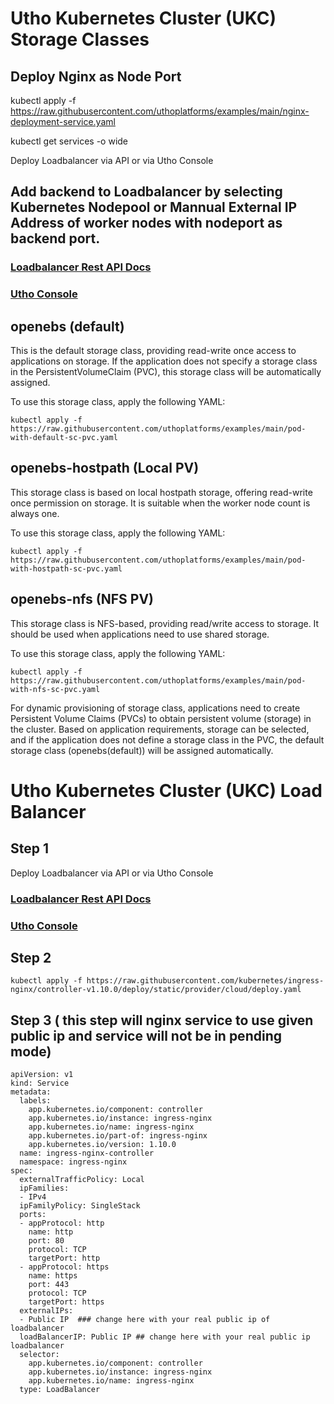 # Utho Kubernetes Cluster (UKC) Storage Classes

## Deploy Nginx as Node Port 

kubectl apply -f https://raw.githubusercontent.com/uthoplatforms/examples/main/nginx-deployment-service.yaml

kubectl get services -o wide

Deploy Loadbalancer via API or via Utho Console 
## Add backend to Loadbalancer by selecting Kubernetes Nodepool or Mannual External IP Address of worker nodes with nodeport as backend port.

### [Loadbalancer Rest API Docs](https://utho.com/api-docs/#api-Load-Balancer-addloadbalancer)
### [Utho Console](https://console.utho.com)


## openebs (default)

This is the default storage class, providing read-write once access to applications on storage. If the application does not specify a storage class in the PersistentVolumeClaim (PVC), this storage class will be automatically assigned.

To use this storage class, apply the following YAML:

```
kubectl apply -f https://raw.githubusercontent.com/uthoplatforms/examples/main/pod-with-default-sc-pvc.yaml
```

## openebs-hostpath (Local PV)

This storage class is based on local hostpath storage, offering read-write once permission on storage. It is suitable when the worker node count is always one.

To use this storage class, apply the following YAML:

```
kubectl apply -f https://raw.githubusercontent.com/uthoplatforms/examples/main/pod-with-hostpath-sc-pvc.yaml
```

## openebs-nfs (NFS PV)

This storage class is NFS-based, providing read/write access to storage. It should be used when applications need to use shared storage.

To use this storage class, apply the following YAML:

```
kubectl apply -f https://raw.githubusercontent.com/uthoplatforms/examples/main/pod-with-nfs-sc-pvc.yaml
```

For dynamic provisioning of storage class, applications need to create Persistent Volume Claims (PVCs) to obtain persistent volume (storage) in the cluster. Based on application requirements, storage can be selected, and if the application does not define a storage class in the PVC, the default storage class (openebs(default)) will be assigned automatically.


# Utho Kubernetes Cluster (UKC) Load Balancer

## Step 1

Deploy Loadbalancer via API or via Utho Console 

### [Loadbalancer Rest API Docs](https://utho.com/api-docs/#api-Load-Balancer-addloadbalancer)
### [Utho Console](https://console.utho.com)


## Step 2

```
kubectl apply -f https://raw.githubusercontent.com/kubernetes/ingress-nginx/controller-v1.10.0/deploy/static/provider/cloud/deploy.yaml
```

## Step 3 ( this step will nginx service to use given public ip and service will not be in pending mode)

```
apiVersion: v1
kind: Service
metadata:
  labels:
    app.kubernetes.io/component: controller
    app.kubernetes.io/instance: ingress-nginx
    app.kubernetes.io/name: ingress-nginx
    app.kubernetes.io/part-of: ingress-nginx
    app.kubernetes.io/version: 1.10.0
  name: ingress-nginx-controller
  namespace: ingress-nginx
spec:
  externalTrafficPolicy: Local
  ipFamilies:
  - IPv4
  ipFamilyPolicy: SingleStack
  ports:
  - appProtocol: http
    name: http
    port: 80
    protocol: TCP
    targetPort: http
  - appProtocol: https
    name: https
    port: 443
    protocol: TCP
    targetPort: https
  externalIPs:
  - Public IP  ### change here with your real public ip of loadbalancer 
  loadBalancerIP: Public IP ## change here with your real public ip loadbalancer 
  selector:
    app.kubernetes.io/component: controller
    app.kubernetes.io/instance: ingress-nginx
    app.kubernetes.io/name: ingress-nginx
  type: LoadBalancer
 ```

